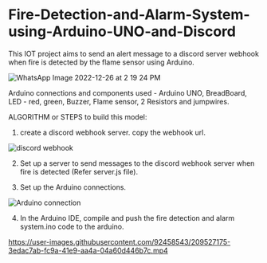 # Fire-Detection-and-Alarm-System-using-Arduino-UNO-and-Discord
This IOT project aims to send an alert message to a discord server webhook when fire is detected by the flame sensor using Arduino. 

![WhatsApp Image 2022-12-26 at 2 19 24 PM](https://user-images.githubusercontent.com/92458543/209527696-4cf0d394-eea5-478e-bfa3-d92c3d3babb7.jpeg)

Arduino connections and components used - Arduino UNO, BreadBoard, LED - red, green, Buzzer, Flame sensor, 2 Resistors and jumpwires.  

ALGORITHM or STEPS to build this model:

1. create a discord webhook server. copy the webhook url.

![discord webhook](https://user-images.githubusercontent.com/92458543/209526712-3e4d191f-b821-4414-a956-d78bac1db839.png)

2. Set up a server to send messages to the discord webhook server when fire is detected (Refer server.js file).

3. Set up the Arduino connections. 

![Arduino connection](https://user-images.githubusercontent.com/92458543/209525400-8366d799-506a-44b3-a275-9fcfefeb1a09.jpeg)

4. In the Arduino IDE, compile and push the fire detection and alarm system.ino code to the arduino. 


https://user-images.githubusercontent.com/92458543/209527175-3edac7ab-fc9a-41e9-aa4a-04a60d446b7c.mp4



